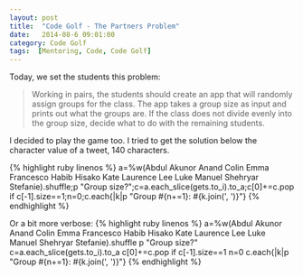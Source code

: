```yaml
---
layout: post
title:  "Code Golf - The Partners Problem"
date:   2014-08-6 09:01:00
category: Code Golf
tags:  [Mentoring, Code, Code Golf]
---
```


Today, we set the students this problem:

<blockquote><p>
  Working in pairs, the students should create an app that will randomly assign groups for the class. The app takes a group size as input and prints out what the groups are. If the class does not divide evenly into the group size, decide what to do with the remaining students.
</p></blockquote>

I decided to play the game too. I tried to get the solution below the character value of a tweet, 140 characters.

{% highlight ruby linenos %}
a=%w(Abdul Akunor Anand Colin Emma Francesco Habib Hisako Kate Laurence Lee Luke Manuel Shehryar Stefanie).shuffle;p "Group size?";c=a.each_slice(gets.to_i).to_a;c[0]+=c.pop if c[-1].size==1;n=0;c.each{|k|p "Group #{n+=1}: #{k.join(', ')}"}
{% endhighlight %}

Or a bit more verbose:
{% highlight ruby linenos %}
a=%w(Abdul Akunor Anand Colin Emma Francesco Habib Hisako Kate Laurence Lee Luke Manuel Shehryar Stefanie).shuffle
p "Group size?"
c=a.each_slice(gets.to_i).to_a
c[0]+=c.pop if c[-1].size==1
n=0
c.each{|k|p "Group #{n+=1}: #{k.join(', ')}"}
{% endhighlight %}